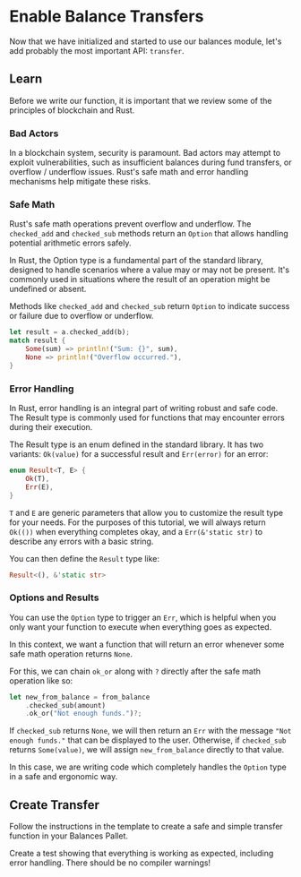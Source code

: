 # Enable Balance Transfers

Now that we have initialized and started to use our balances module, let's add probably the most important API: `transfer`.

## Learn

Before we write our function, it is important that we review some of the principles of blockchain and Rust.

### Bad Actors

In a blockchain system, security is paramount. Bad actors may attempt to exploit vulnerabilities, such as insufficient balances during fund transfers, or overflow / underflow issues. Rust's safe math and error handling mechanisms help mitigate these risks.

### Safe Math

Rust's safe math operations prevent overflow and underflow. The `checked_add` and `checked_sub` methods return an `Option` that allows handling potential arithmetic errors safely.

In Rust, the Option type is a fundamental part of the standard library, designed to handle scenarios where a value may or may not be present. It's commonly used in situations where the result of an operation might be undefined or absent.

Methods like `checked_add` and `checked_sub` return `Option` to indicate success or failure due to overflow or underflow.

```rust
let result = a.checked_add(b);
match result {
    Some(sum) => println!("Sum: {}", sum),
    None => println!("Overflow occurred."),
}
```

### Error Handling

In Rust, error handling is an integral part of writing robust and safe code. The Result type is commonly used for functions that may encounter errors during their execution.

The Result type is an enum defined in the standard library. It has two variants: `Ok(value)` for a successful result and `Err(error)` for an error:

```rust
enum Result<T, E> {
    Ok(T),
    Err(E),
}
```

`T` and `E` are generic parameters that allow you to customize the result type for your needs. For the purposes of this tutorial, we will always return `Ok(())` when everything completes okay, and a `Err(&'static str)` to describe any errors with a basic string.

You can then define the `Result` type like:

```rust
Result<(), &'static str>
```

### Options and Results

You can use the `Option` type to trigger an `Err`, which is helpful when you only want your function to execute when everything goes as expected.

In this context, we want a function that will return an error whenever some safe math operation returns `None`.

For this, we can chain `ok_or` along with `?` directly after the safe math operation like so:

```rust
let new_from_balance = from_balance
    .checked_sub(amount)
    .ok_or("Not enough funds.")?;
```

If `checked_sub` returns `None`, we will then return an `Err` with the message `"Not enough funds."` that can be displayed to the user. Otherwise, if `checked_sub` returns `Some(value)`, we will assign `new_from_balance` directly to that value.

In this case, we are writing code which completely handles the `Option` type in a safe and ergonomic way.

## Create Transfer

Follow the instructions in the template to create a safe and simple transfer function in your Balances Pallet.

Create a test showing that everything is working as expected, including error handling. There should be no compiler warnings!
